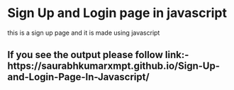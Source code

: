 <h1>Sign Up and Login page in javascript</h1>
<p>this is a sign up page and it is made using javascript</p>
<h2>If you see the output please follow link:- https://saurabhkumarxmpt.github.io/Sign-Up-and-Login-Page-In-Javascript/</h2>
